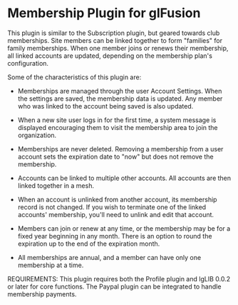 Membership Plugin for glFusion
==============================

This plugin is similar to the Subscription plugin, but geared towards club
memberships. Site members can be linked together to form "families" for
family memberships.  When one member joins or renews their membership, all
linked accounts are updated, depending on the membership plan's configuration.

Some of the characteristics of this plugin are:
- Memberships are managed through the user Account Settings.  When the
  settings are saved, the membership data is updated.  Any member who was
  linked to the account being saved is also updated.

- When a new site user logs in for the first time, a system message is displayed encouraging them to visit the membership area to join the organization.

- Memberships are never deleted.  Removing a membership from a user account
  sets the expiration date to "now" but does not remove the membership.

- Accounts can be linked to multiple other accounts. All accounts are then
  linked together in a mesh.

- When an account is unlinked from another account, its membership record is
  not changed. If you wish to terminate one of the linked accounts'
  membership, you'll need to unlink and edit that account.

- Members can join or renew at any time, or the membership may be for a fixed
  year beginning in any month.  There is an option to round the expiration
  up to the end of the expiration month.

- All memberships are annual, and a member can have only one membership at
  a time.

REQUIREMENTS:
This plugin requires both the Profile plugin and lgLIB 0.0.2 or later for core functions.
The Paypal plugin can be integrated to handle membership payments.
